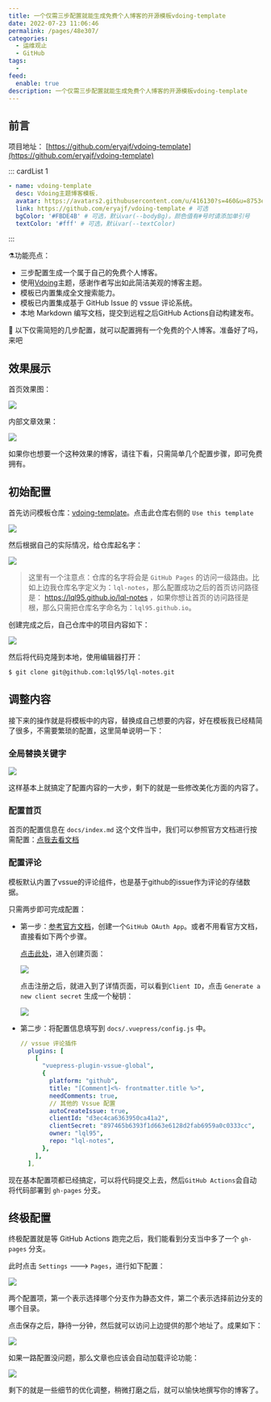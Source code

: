 ```yaml
---
title: 一个仅需三步配置就能生成免费个人博客的开源模板vdoing-template
date: 2022-07-23 11:06:46
permalink: /pages/48e307/
categories:
  - 运维观止
  - GitHub
tags:
  -
feed:
  enable: true
description: 一个仅需三步配置就能生成免费个人博客的开源模板vdoing-template
---
```


## 前言

项目地址： [https://github.com/eryajf/vdoing-template](https://github.com/eryajf/vdoing-template)


::: cardList 1

```yaml
- name: vdoing-template
  desc: Vdoing主题博客模板.
  avatar: https://avatars2.githubusercontent.com/u/416130?s=460&u=8753e86600e300a9811cdc539aa158deec2e2724&v=4 # 可选
  link: https://github.com/eryajf/vdoing-template # 可选
  bgColor: '#FBDE4B' # 可选，默认var(--bodyBg)。颜色值有#号时请添加单引号
  textColor: '#fff' # 可选，默认var(--textColor)
```

:::


⚗️功能亮点：

- 三步配置生成一个属于自己的免费个人博客。
- 使用[Vdoing](https://github.com/xugaoyi/vuepress-theme-vdoing)主题，感谢作者写出如此简洁美观的博客主题。
- 模板已内置集成全文搜索能力。
- 模板已内置集成基于 GitHub Issue 的 vssue 评论系统。
- 本地 Markdown 编写文档，提交到远程之后GitHub Actions自动构建发布。

🦩 以下仅需简短的几步配置，就可以配置拥有一个免费的个人博客。准备好了吗，来吧

## 效果展示

首页效果图：

![](http://t.eryajf.net/imgs/2022/07/63da28a5c19aecfa.png)

内部文章效果：

![](http://t.eryajf.net/imgs/2022/07/60259c0f7f6eb78c.png)

如果你也想要一个这种效果的博客，请往下看，只需简单几个配置步骤，即可免费拥有。

## 初始配置

首先访问模板仓库：[vdoing-template](https://github.com/eryajf/vdoing-template)。点击此仓库右侧的 `Use this template`

![](http://t.eryajf.net/imgs/2022/07/de61ff7fe5a07882.png)

然后根据自己的实际情况，给仓库起名字：

![](http://t.eryajf.net/imgs/2022/07/f148c43fdac08f68.png)

> 这里有一个注意点：仓库的名字将会是 `GitHub Pages` 的访问一级路由。比如上边我仓库名字定义为：`lql-notes`，那么配置成功之后的首页访问路径是： https://lql95.github.io/lql-notes  ，如果你想让首页的访问路径是根，那么只需把仓库名字命名为：`lql95.github.io`。

创建完成之后，自己仓库中的项目内容如下：

![](http://t.eryajf.net/imgs/2022/07/667b40f6d22c50a8.png)

然后将代码克隆到本地，使用编辑器打开：

```sh
$ git clone git@github.com:lql95/lql-notes.git
```

## 调整内容

接下来的操作就是将模板中的内容，替换成自己想要的内容，好在模板我已经精简了很多，不需要繁琐的配置，这里简单说明一下：

### 全局替换关键字

![](http://t.eryajf.net/imgs/2022/07/d0f2263bd04ee6bd.png)

这样基本上就搞定了配置内容的一大步，剩下的就是一些修改美化方面的内容了。

### 配置首页

首页的配置信息在 `docs/index.md` 这个文件当中，我们可以参照官方文档进行按需配置：[点我去看文档](https://doc.xugaoyi.com/pages/f14bdb/)

### 配置评论

模板默认内置了vssue的评论组件，也是基于github的issue作为评论的存储数据。

只需两步即可完成配置：

- 第一步：[参考官方文档](https://vssue.js.org/zh/guide/github.html)，创建一个`GitHub OAuth App`。或者不用看官方文档，直接看如下两个步骤。

  [点击此处](https://github.com/settings/applications/new)，进入创建页面：

  ![](http://t.eryajf.net/imgs/2022/07/88a4c18d5604ca8c.png)

  点击注册之后，就进入到了详情页面，可以看到`Client ID`，点击 `Generate a new client secret` 生成一个秘钥：

  ![](http://t.eryajf.net/imgs/2022/07/08a22d9eba6cf37d.png)

- 第二步：将配置信息填写到 `docs/.vuepress/config.js` 中。

  ```yaml
  // vssue 评论插件
    plugins: [
      [
        "vuepress-plugin-vssue-global",
        {
          platform: "github",
          title: "[Comment]<%- frontmatter.title %>",
          needComments: true,
          // 其他的 Vssue 配置
          autoCreateIssue: true,
          clientId: "d3ec4ca6363950ca41a2",
          clientSecret: "897465b6393f1d663e6128d2fab6959a0c0333cc",
          owner: "lql95",
          repo: "lql-notes",
        },
      ],
    ],
  ```

现在基本配置项都已经搞定，可以将代码提交上去，然后`GitHub Actions`会自动将代码部署到 `gh-pages` 分支。

## 终极配置

终极配置就是等 GitHub Actions 跑完之后，我们能看到分支当中多了一个 `gh-pages` 分支。

此时点击 `Settings` ---> `Pages`，进行如下配置：

![](http://t.eryajf.net/imgs/2022/07/0a5d5e3069f4168a.png)

两个配置项，第一个表示选择哪个分支作为静态文件，第二个表示选择前边分支的哪个目录。

点击保存之后，静待一分钟，然后就可以访问上边提供的那个地址了。成果如下：

![](http://t.eryajf.net/imgs/2022/07/540d3032480591de.png)

如果一路配置没问题，那么文章也应该会自动加载评论功能：

![](http://t.eryajf.net/imgs/2022/07/ae692fa385fdcf25.png)

剩下的就是一些细节的优化调整，稍微打磨之后，就可以愉快地撰写你的博客了。